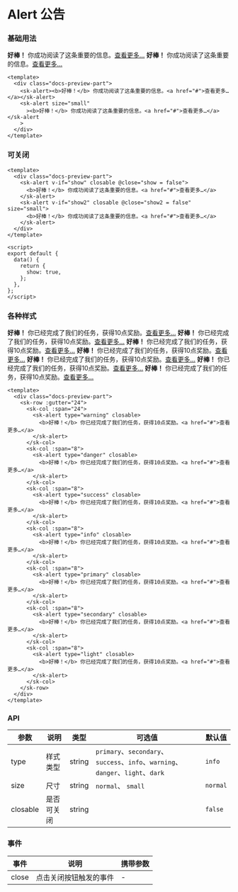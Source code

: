 # Alert 公告

### 基础用法

<div class="docs-preview-part">
  <sk-alert><b>好棒！</b> 你成功阅读了这条重要的信息。<a href="#">查看更多…</a></sk-alert>
  <sk-alert size="small"><b>好棒！</b> 你成功阅读了这条重要的信息。<a href="#">查看更多…</a></sk-alert>
</div>

```vue
<template>
  <div class="docs-preview-part">
    <sk-alert><b>好棒！</b> 你成功阅读了这条重要的信息。<a href="#">查看更多…</a></sk-alert>
    <sk-alert size="small"
      ><b>好棒！</b> 你成功阅读了这条重要的信息。<a href="#">查看更多…</a></sk-alert
    >
  </div>
</template>
```

### 可关闭

<AlertClosable />

```vue
<template>
  <div class="docs-preview-part">
    <sk-alert v-if="show" closable @close="show = false">
      <b>好棒！</b> 你成功阅读了这条重要的信息。<a href="#">查看更多…</a>
    </sk-alert>
    <sk-alert v-if="show2" closable @close="show2 = false" size="small">
      <b>好棒！</b> 你成功阅读了这条重要的信息。<a href="#">查看更多…</a>
    </sk-alert>
  </div>
</template>

<script>
export default {
  data() {
    return {
      show: true,
    };
  },
};
</script>
```

### 各种样式

<div class="docs-preview-part">
  <sk-row :gutter="24">
    <sk-col :span="24">
      <sk-alert type="warning" closable>
        <b>好棒！</b> 你已经完成了我们的任务，获得10点奖励。<a href="#">查看更多…</a>
      </sk-alert>
    </sk-col>
    <sk-col :span="8">
      <sk-alert type="danger" closable>
        <b>好棒！</b> 你已经完成了我们的任务，获得10点奖励。<a href="#">查看更多…</a>
      </sk-alert>
    </sk-col>
    <sk-col :span="8">
      <sk-alert type="success" closable>
        <b>好棒！</b> 你已经完成了我们的任务，获得10点奖励。<a href="#">查看更多…</a>
      </sk-alert>
    </sk-col>
    <sk-col :span="8">
      <sk-alert type="info" closable>
        <b>好棒！</b> 你已经完成了我们的任务，获得10点奖励。<a href="#">查看更多…</a>
      </sk-alert>
    </sk-col>
    <sk-col :span="8">
      <sk-alert type="primary" closable>
        <b>好棒！</b> 你已经完成了我们的任务，获得10点奖励。<a href="#">查看更多…</a>
      </sk-alert>
    </sk-col>
    <sk-col :span="8">
      <sk-alert type="secondary" closable>
        <b>好棒！</b> 你已经完成了我们的任务，获得10点奖励。<a href="#">查看更多…</a>
      </sk-alert>
    </sk-col>
    <sk-col :span="8">
      <sk-alert type="light" closable>
        <b>好棒！</b> 你已经完成了我们的任务，获得10点奖励。<a href="#">查看更多…</a>
      </sk-alert>
    </sk-col>
  </sk-row>
</div>

```vue
<template>
  <div class="docs-preview-part">
    <sk-row :gutter="24">
      <sk-col :span="24">
        <sk-alert type="warning" closable>
          <b>好棒！</b> 你已经完成了我们的任务，获得10点奖励。<a href="#">查看更多…</a>
        </sk-alert>
      </sk-col>
      <sk-col :span="8">
        <sk-alert type="danger" closable>
          <b>好棒！</b> 你已经完成了我们的任务，获得10点奖励。<a href="#">查看更多…</a>
        </sk-alert>
      </sk-col>
      <sk-col :span="8">
        <sk-alert type="success" closable>
          <b>好棒！</b> 你已经完成了我们的任务，获得10点奖励。<a href="#">查看更多…</a>
        </sk-alert>
      </sk-col>
      <sk-col :span="8">
        <sk-alert type="info" closable>
          <b>好棒！</b> 你已经完成了我们的任务，获得10点奖励。<a href="#">查看更多…</a>
        </sk-alert>
      </sk-col>
      <sk-col :span="8">
        <sk-alert type="primary" closable>
          <b>好棒！</b> 你已经完成了我们的任务，获得10点奖励。<a href="#">查看更多…</a>
        </sk-alert>
      </sk-col>
      <sk-col :span="8">
        <sk-alert type="secondary" closable>
          <b>好棒！</b> 你已经完成了我们的任务，获得10点奖励。<a href="#">查看更多…</a>
        </sk-alert>
      </sk-col>
      <sk-col :span="8">
        <sk-alert type="light" closable>
          <b>好棒！</b> 你已经完成了我们的任务，获得10点奖励。<a href="#">查看更多…</a>
        </sk-alert>
      </sk-col>
    </sk-row>
  </div>
</template>
```

### API

| 参数     | 说明       | 类型   | 可选值                                                                          | 默认值   |
| -------- | ---------- | ------ | ------------------------------------------------------------------------------- | -------- |
| type     | 样式类型   | string | `primary`、`secondary`、`success`、`info`、`warning`、`danger`、`light`、`dark` | `info`   |
| size     | 尺寸       | string | `normal`、 `small`                                                              | `normal` |
| closable | 是否可关闭 | string |                                                                                 | `false`  |

### 事件

| 事件  | 说明                   | 携带参数 |
| ----- | ---------------------- | -------- |
| close | 点击关闭按钮触发的事件 | -        |
